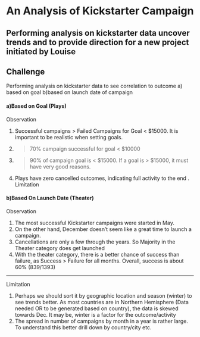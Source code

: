 # An Analysis of Kickstarter Campaign
Performing analysis on kickstarter data uncover trends and to provide direction for a new project initiated by Louise
---
## Challenge
Performing analysis on kickstarter data to see correlation to outcome a) based on goal b)based on launch date of  campaign 
#### a)Based on Goal (Plays)
Observation 
1. Successful campaigns > Failed Campaigns for Goal < $15000. It is important to be realistic when setting goals.
2. > 70% campaign successful for goal < $10000
3. > 90% of campaign goal is < $15000. If a goal is >  $15000, it must have very good reasons.
4. Plays have zero cancelled outcomes, indicating full activity to the end .
Limitation
#### b)Based On Launch Date (Theater)
Observation
1. The most successful Kickstarter campaigns were started in May. 
2. On the other hand, December  doesn’t seem like a great time to launch a campaign. 
3. Cancellations are only a few through the years. So Majority in the Theater category does get launched
4. With the theater category, there is a better chance of success than failure, as Success > Failure for all months. Overall, success is about 60% (839/1393)
---
Limitation
1. Perhaps we should sort it by geographic location and season (winter) to see trends better. As most countries are in Northern Hemisphere (Data needed OR  to be generated based on country), the data is skewed towards Dec. It may be, winter is a factor for the outcome/activity
2. The spread in number of campaigns by month in a year is rather large. To understand this better drill down by country/city etc. 
